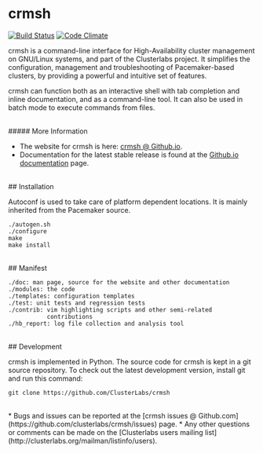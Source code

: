 # crmsh

[![Build Status](https://travis-ci.org/ClusterLabs/crmsh.svg?branch=master)](https://travis-ci.org/ClusterLabs/crmsh)
[![Code Climate](https://codeclimate.com/github/ClusterLabs/crmsh/badges/gpa.svg)](https://codeclimate.com/github/ClusterLabs/crmsh)

crmsh is a command-line interface for High-Availability cluster
management on GNU/Linux systems, and part of the Clusterlabs
project. It simplifies the configuration, management and
troubleshooting of Pacemaker-based clusters, by providing a powerful
and intuitive set of features.

crmsh can function both as an interactive shell with tab completion
and inline documentation, and as a command-line tool. It can also be
used in batch mode to execute commands from files.

<br />
##### More Information

* The website for crmsh is here: [crmsh @ Github.io](http://crmsh.github.io).
* Documentation for the latest stable release is found at the [Github.io documentation](http://crmsh.github.io) page.


<br />
## Installation

Autoconf is used to take care of platform dependent locations. It is mainly inherited from the Pacemaker source.

```shell
./autogen.sh
./configure
make
make install
```


<br />
## Manifest

```shell
./doc: man page, source for the website and other documentation
./modules: the code
./templates: configuration templates
./test: unit tests and regression tests
./contrib: vim highlighting scripts and other semi-related
           contributions
./hb_report: log file collection and analysis tool
```


<br />
## Development

crmsh is implemented in Python. The source code for crmsh is kept in a
git source repository. To check out the latest development
version, install git and run this command:

```shell
git clone https://github.com/ClusterLabs/crmsh
```

<br />
* Bugs and issues can be reported at the [crmsh issues @ Github.com](https://github.com/clusterlabs/crmsh/issues) page.
* Any other questions or comments can be made on the [Clusterlabs users mailing list](http://clusterlabs.org/mailman/listinfo/users).
